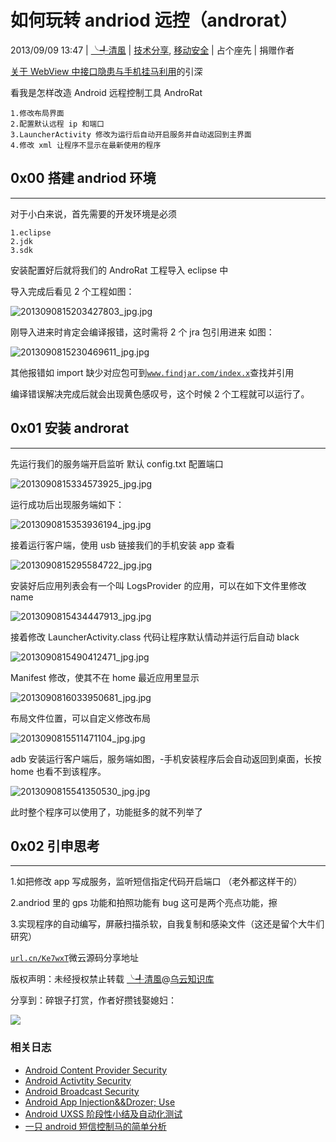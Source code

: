 # 如何玩转 andriod 远控（androrat）

2013/09/09 13:47 | [╰╃清風](http://drops.wooyun.org/author/╰╃清風 "由 ╰╃清風 发布") | [技术分享](http://drops.wooyun.org/category/tips "查看 技术分享 中的全部文章"), [移动安全](http://drops.wooyun.org/category/mobile "查看 移动安全 中的全部文章") | 占个座先 | 捐赠作者

[关于 WebView 中接口隐患与手机挂马利用](http://drops.wooyun.org/papers/548)的引深

看我是怎样改造 Android 远程控制工具 AndroRat

```
1.修改布局界面
2.配置默认远程 ip 和端口
3.LauncherActivity 修改为运行后自动开启服务并自动返回到主界面
4.修改 xml 让程序不显示在最新使用的程序 
```

## 0x00 搭建 andriod 环境

* * *

对于小白来说，首先需要的开发环境是必须

```
1.eclipse
2.jdk
3.sdk 
```

安装配置好后就将我们的 AndroRat 工程导入 eclipse 中

导入完成后看见 2 个工程如图：

![2013090815203427803_jpg.jpg](img/img1_u20_jpg.jpg)

刚导入进来时肯定会编译报错，这时需将 2 个 jra 包引用进来 如图：

![2013090815230469611_jpg.jpg](img/img2_u72_jpg.jpg)  

其他报错如 import 缺少对应包可到[`www.findjar.com/index.x`](http://www.findjar.com/index.x)查找并引用

编译错误解决完成后就会出现黄色感叹号，这个时候 2 个工程就可以运行了。

## 0x01 安装 androrat

* * *

先运行我们的服务端开启监听 默认 config.txt 配置端口

![2013090815334573925_jpg.jpg](img/img3_u64_jpg.jpg)

运行成功后出现服务端如下：

![2013090815353936194_jpg.jpg](img/img4_u81_jpg.jpg)

接着运行客户端，使用 usb 链接我们的手机安装 app 查看

![2013090815295584722_jpg.jpg](img/img5_u69_jpg.jpg)

安装好后应用列表会有一个叫 LogsProvider 的应用，可以在如下文件里修改 name

![2013090815434447913_jpg.jpg](img/img6_u67_jpg.jpg)

接着修改 LauncherActivity.class 代码让程序默认情动并运行后自动 black

![2013090815490412471_jpg.jpg](img/img7_u60_jpg.jpg)

Manifest 修改，使其不在 home 最近应用里显示

![2013090816033950681_jpg.jpg](img/img8_u30_jpg.jpg)

布局文件位置，可以自定义修改布局

![2013090815511471104_jpg.jpg](img/img9_u29_jpg.jpg)

adb 安装运行客户端后，服务端如图，-手机安装程序后会自动返回到桌面，长按 home 也看不到该程序。

![2013090815541350530_jpg.jpg](img/img10_u9_jpg.jpg)

此时整个程序可以使用了，功能挺多的就不列举了

## 0x02 引申思考

* * *

1.如把修改 app 写成服务，监听短信指定代码开启端口 （老外都这样干的）

2.andriod 里的 gps 功能和拍照功能有 bug 这可是两个亮点功能，擦

3.实现程序的自动编写，屏蔽扫描杀软，自我复制和感染文件（这还是留个大牛们研究）

[`url.cn/Ke7wxT`](http://url.cn/Ke7wxT)微云源码分享地址

版权声明：未经授权禁止转载 [╰╃清風](http://drops.wooyun.org/author/╰╃清風 "由 ╰╃清風 发布")@[乌云知识库](http://drops.wooyun.org)

分享到：碎银子打赏，作者好攒钱娶媳妇：

![](img/img11_u11_jpg.jpg)

### 相关日志

*   [Android Content Provider Security](http://drops.wooyun.org/tips/4314)
*   [Android Activtity Security](http://drops.wooyun.org/tips/3936)
*   [Android Broadcast Security](http://drops.wooyun.org/tips/4393)
*   [Android App Injection&&Drozer; Use](http://drops.wooyun.org/tips/2997)
*   [Android UXSS 阶段性小结及自动化测试](http://drops.wooyun.org/tools/3186)
*   [一只 android 短信控制马的简单分析](http://drops.wooyun.org/papers/3030)